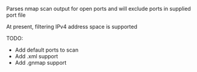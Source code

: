 Parses nmap scan output for open ports and will exclude ports in supplied port file

At present, filtering IPv4 address space is supported

TODO:
 - Add default ports to scan
 - Add .xml support
 - Add .gnmap support

